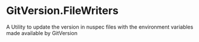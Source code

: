 # GitVersion.FileWriters
A Utility to update the version in nuspec files with the environment variables made available by GitVersion
